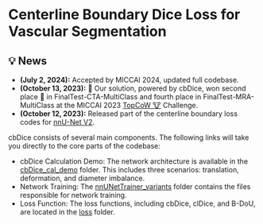 # Centerline Boundary Dice Loss for Vascular Segmentation

## :bulb: News
* **(July 2, 2024):** Accepted by MICCAI 2024, updated full codebase.
* **(October 13, 2023):** :tada: Our solution, powered by cbDice, won second place 🥈 in FinalTest-CTA-MultiClass and fourth place in FinalTest-MRA-MultiClass at the MICCAI 2023 [TopCoW 🐮](https://topcow23.grand-challenge.org/evaluation/finaltest-cta-multiclass/leaderboard) Challenge.
* **(October 12, 2023):** Released part of the centerline boundary loss codes for [nnU-Net V2](https://github.com/MIC-DKFZ/nnUNet/releases/tag/v2.2).


cbDice consists of several main components. The following links will take you directly to the core parts of the codebase:

- cbDice Calculation Demo: The network architecture is available in the [cbDice_cal_demo](https://github.com/PengchengShi1220/cbDice/tree/main/cbDice_cal_demo) folder. This includes three scenarios: translation, deformation, and diameter imbalance.
- Network Training: The [nnUNetTrainer_variants](https://github.com/PengchengShi1220/cbDice/tree/main/nnUNetTrainer_variants) folder contains the files responsible for network training.
- Loss Function: The loss functions, including cbDice, clDice, and B-DoU, are located in the [loss](https://github.com/PengchengShi1220/cbDice/tree/main/loss) folder.
